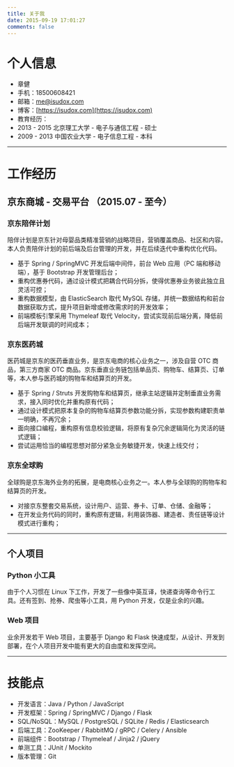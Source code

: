 ```yaml
---
title: 关于我
date: 2015-09-19 17:01:27
comments: false
---
```


# 个人信息

 - 章健
 - 手机：18500608421
 - 邮箱：me@isudox.com
 - 博客：[https://isudox.com](https://isudox.com)
 - 教育经历：
  - 2013 - 2015 北京理工大学 - 电子与通信工程 - 硕士
  - 2009 - 2013 中国农业大学 - 电子信息工程 - 本科

----------

# 工作经历

## 京东商城 - 交易平台 （2015.07 - 至今）

### 京东陪伴计划

陪伴计划是京东针对母婴品类精准营销的战略项目，营销覆盖商品、社区和内容。本人负责陪伴计划的前后端及后台管理的开发，并在后续迭代中重构优化代码。

 - 基于 Spring / SpringMVC 开发后端中间件，前台 Web 应用（PC 端和移动端），基于 Bootstrap 开发管理后台；
 - 重构优惠券代码，通过设计模式把耦合代码分拆，使得优惠券业务彼此独立且灵活可控；
 - 重构数据模型，由 ElasticSearch 取代 MySQL 存储，并统一数据结构和前台数据获取方式，提升项目新增或修改需求时的开发效率；
 - 前端模板引擎采用 Thymeleaf 取代 Velocity，尝试实现前后端分离，降低前后端开发联调的时间成本；

### 京东医药城

医药城是京东的医药垂直业务，是京东电商的核心业务之一，涉及自营 OTC 商品，第三方商家 OTC 商品。京东垂直业务链包括单品页、购物车、结算页、订单等，本人参与医药城的购物车和结算页的开发。

 - 基于 Spring / Struts 开发购物车和结算页，继承主站逻辑并定制垂直业务需求，接入同时优化并重构原有代码；
 - 通过设计模式把原本复杂的购物车结算页参数功能分拆，实现参数构建职责单一明确，不再冗余；
 - 面向接口编程，重构原有信息校验逻辑，将原有复杂冗余逻辑简化为灵活的链式逻辑；
 - 尝试运用恰当的编程思想对部分紧急业务敏捷开发，快速上线交付；

### 京东全球购

全球购是京东海外业务的拓展，是电商核心业务之一。本人参与全球购的购物车和结算页的开发。

 - 对接京东整套交易系统，设计用户、运营、券卡、订单、仓储、金融等；
 - 在开发业务代码的同时，重构原有逻辑，利用装饰器、建造者、责任链等设计模式进行重构；

----------

## 个人项目

### Python 小工具

由于个人习惯在 Linux 下工作，开发了一些像中英互译，快递查询等命令行工具。还有签到、抢券、爬虫等小工具，用 Python 开发，仅是业余的兴趣。

### Web 项目

业余开发若干 Web 项目，主要基于 Django 和 Flask 快速成型，从设计、开发到部署，在个人项目开发中能有更大的自由度和发挥空间。

----------

# 技能点

 - 开发语言：Java / Python / JavaScript
 - 开发框架：Spring / SpringMVC / Django / Flask
 - SQL/NoSQL：MySQL / PostgreSQL / SQLite / Redis / Elasticsearch
 - 后端工具：ZooKeeper / RabbitMQ / gRPC / Celery / Ansible
 - 前端组件：Bootstrap / Thymeleaf / Jinja2 / jQuery
 - 单测工具：JUnit / Mockito
 - 版本管理：Git